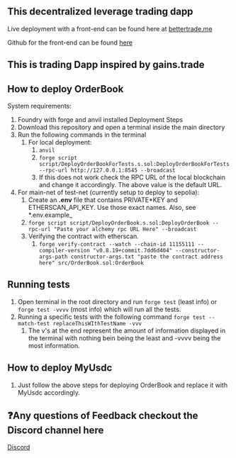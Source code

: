 ## This decentralized leverage trading dapp

Live deployment with a front-end can be found here at [bettertrade.me](bettertrade.me)

Github for the front-end can be found [here](https://github.com/IzuMan0x/decentralized-leveraged-trading-frontend)

## This is trading Dapp inspired by gains.trade

## How to deploy OrderBook

System requirements:

1.  Foundry with forge and anvil installed
    Deployment Steps
1.  Download this repository and open a terminal inside the main directory
1.  Run the following commands in the terminal
    1. For local deployment:
       1. `anvil`
       2. `forge script script/DeployOrderBookForTests.s.sol:DeployOrderBookForTests --rpc-url http://127.0.0.1:8545 --broadcast`
       3. If this does not work check the RPC URL of the local blockchain and change it accordingly. The above value is the default URL.
1.  For main-net of test-net (currently setup to deploy to sepolia):
    1.  Create an **.env** file that contains PRIVATE*KEY and ETHERSCAN_API_KEY. Use those exact names. Also, see *.env.example\_
    2.  `forge script script/DeployOrderBook.s.sol:DeployOrderBook --rpc-url "Paste your alchemy rpc URL Here" --broadcast`
    3.  Verifying the contract with etherscan.
        1.  `forge verify-contract --watch --chain-id 11155111 --compiler-version "v0.8.19+commit.7dd6d404" --constructor-args-path constructor-args.txt "paste the contract address here" src/OrderBook.sol:OrderBook`

## Running tests

1. Open terminal in the root directory and run `forge test` (least info) or `forge test -vvvv` (most info) which will run all the tests.
2. Running a specific tests with the following command `forge test --match-test replaceThisWIthTestName -vvv  `
   1. The v's at the end represent the amount of information displayed in the terminal with nothing bein being the least and -vvvv being the most information.

## How to deploy MyUsdc

1. Just follow the above steps for deploying OrderBook and replace it with MyUsdc accordingly.

## ❓Any questions of Feedback checkout the Discord channel here

[Discord](https://discord.com/invite/ra4gsDKy7Z)
